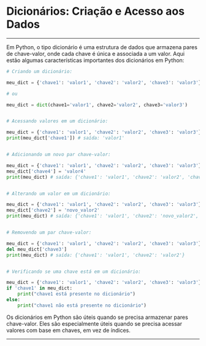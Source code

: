 # Dicionários: Criação e Acesso aos Dados
---

Em Python, o tipo dicionário é uma estrutura de dados que armazena pares de chave-valor, onde cada chave é única e associada a um valor. Aqui estão algumas características importantes dos dicionários em Python:

~~~py
# Criando um dicionário:

meu_dict = {'chave1': 'valor1', 'chave2': 'valor2', 'chave3': 'valor3'}

# ou

meu_dict = dict(chave1='valor1', chave2='valor2', chave3='valor3')


# Acessando valores em um dicionário:

meu_dict = {'chave1': 'valor1', 'chave2': 'valor2', 'chave3': 'valor3'}
print(meu_dict['chave1']) # saída: 'valor1'


# Adicionando um novo par chave-valor:

meu_dict = {'chave1': 'valor1', 'chave2': 'valor2', 'chave3': 'valor3'}
meu_dict['chave4'] = 'valor4'
print(meu_dict) # saída: {'chave1': 'valor1', 'chave2': 'valor2', 'chave3': 'valor3', 'chave4': 'valor4'}


# Alterando um valor em um dicionário:

meu_dict = {'chave1': 'valor1', 'chave2': 'valor2', 'chave3': 'valor3'}
meu_dict['chave2'] = 'novo_valor2'
print(meu_dict) # saída: {'chave1': 'valor1', 'chave2': 'novo_valor2', 'chave3': 'valor3'}


# Removendo um par chave-valor:

meu_dict = {'chave1': 'valor1', 'chave2': 'valor2', 'chave3': 'valor3'}
del meu_dict['chave3']
print(meu_dict) # saída: {'chave1': 'valor1', 'chave2': 'valor2'}


# Verificando se uma chave está em um dicionário:

meu_dict = {'chave1': 'valor1', 'chave2': 'valor2', 'chave3': 'valor3'}
if 'chave1' in meu_dict:
    print("chave1 está presente no dicionário")
else:
    print("chave1 não está presente no dicionário")
~~~

Os dicionários em Python são úteis quando se precisa armazenar pares chave-valor. Eles são especialmente úteis quando se precisa acessar valores com base em chaves, em vez de índices.

---
